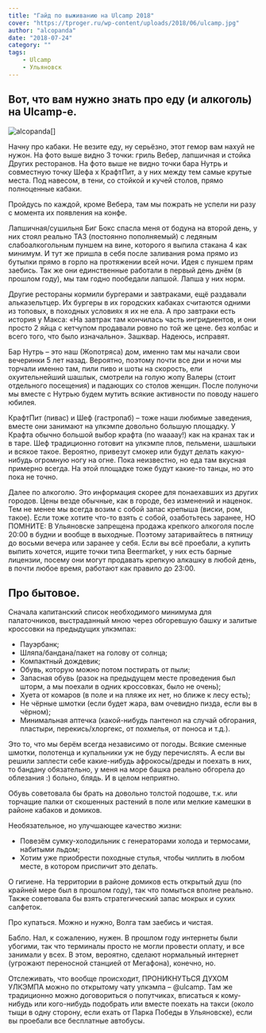 ```yaml
---
title: "Гайд по выживанию на Ulcamp 2018"
cover: "https://tproger.ru/wp-content/uploads/2018/06/ulcamp.jpg"
author: "alcopanda"
date: "2018-07-24"
category: ""
tags:
    - Ulcamp
    - Ульяновск
---
```


## Вот, что вам нужно знать про еду (и алкоголь) на Ulcamp-е.

![alcopanda](https://hb.bizmrg.com/urbantrip/media/2018-05/2018-07-24%2017.21.33.jpg "alcopanda")[]

Начну про кабаки.
Не везите еду, ну серьёзно, этот гемор вам нахуй не нужон.
На фото выше видно 3 точки: гриль Вебер, лапшичная и стойка Других ресторанов.
На фото выше не видно точки бара Нутрь и совместную точку Шефа х КрафтПит, а у них между тем самые крутые места. Под навесом, в тени, со стойкой и кучей столов, прямо полноценные кабаки.

Пройдусь по каждой, кроме Вебера, там мы пожрать не успели ни разу с момента их появления на конфе.

Лапшичная/сушильня Биг Бокс спасла меня от бодуна на второй день, у них стоял реально ТАЗ (постоянно пополняемый) с ледяным слабоалкогольным пуншем на вине, которого я выпила стакана 4 как минимум. И тут же пришла в себя после заливания рома прямо из бутылки прямо в горло на протяжении всей ночи. Идея с пуншем прям заебись.
Так же они единственные работали в первый день днём (в прошлом году), мы там годно пообедали лапшой. Лапша у них норм.

Другие рестораны кормили бургерами и завтраками, ещё раздавали альказельтцер. Их бургеры в их городских кабаках считаются одними из топовых, в походных условиях я их не ела.
А про завтраки есть история у Макса:
«На завтрак там кончилась часть ингридиентов, и они просто 2 яйца с кетчупом продавали ровно по той же цене. без колбас и всего того, что было изначально».
Зашквар. Надеюсь, исправят.

Бар Нутрь – это наш (Жопотряса) дом, именно там мы начали свои вечеринки 5 лет назад. Вероятно, поэтому почти все дни и ночи мы торчали именно там, пили пиво и шоты на скорость, ели охуительнейший шашлык, смотрели на голую жопу Валеры (стоит отдельного посещения) и падающих со столов женщин.
После полуночи мы вместе с Нутрью будем мутить всякие активности по поводу нашего юбилея.

КрафтПит (пивас) и Шеф (гастропаб) – тоже наши любимые заведения, вместе они занимают на улкэмпе довольно большую площадку.
У Крафта обычно большой выбор крафта (no waaaay!) как на кранах так и в таре.
Шеф традиционно готовит на улкэмпе плов, пельмени, шашлыки и всякое такое. Вероятно, привезут смокер или будут делать какую-нибудь огромную ногу на огне. Пока неизвестно, но еда там вкусная примерно всегда.
На этой площадке тоже будут какие-то танцы, но это пока не точно.

Далее по алкоголю. Это информация скорее для понаехавших из других городов.
Цены везде обычные, как в городе, без изменений и наценок. Тем не менее мы всегда возим с собой запас крепыша (виски, ром, такое).
Если тоже хотите что-то взять с собой, озаботьтесь заранее, НО ПОМНИТЕ:
В Ульяновске запрещена продажа крепкого алкоголя после 20:00 в будни и вообще в выходные. Поэтому затаривайтесь в пятницу до восьми вечера или заранее у себя.
Если вы всё проебали, а купить выпить хочется, ищите точки типа Beermarket, у них есть барные лицензии, посему они могут продавать крепкую алкашку в любой день, в почти любое время, работают как правило до 23:00.

## Про бытовое.

Сначала капитанский список необходимого минимума для палаточников, выстраданный мною через обгоревшую башку и залитые кроссовки на предыдущих улкэмпах:

* Пауэрбанк;
* Шляпа/бандана/пакет на голову от солнца;
* Компактный дождевик;
* Обувь, которую можно потом постирать от пыли;
* Запасная обувь (разок на предыдущем месте проведения был шторм, а мы поехали в одних кроссовках, было не очень);
* Хуета от комаров (в поле и на пляже их нет, но ближе к лесу есть);
* Не чёрные шмотки (если будет жара, вам очевидно пизда, если вы в чёрном);
* Минимальная аптечка (какой-нибудь пантенол на случай обгорания, пластыри, перекись/хлоргекс, от похмелья, от поноса и т.д.).

Это то, что мы берём всегда независимо от погоды.
Всякие сменные шмотки, полотенца и купальники уж не буду перечислять.
А если вы решили заплести себе какие-нибудь афрокосы/дреды и поехать в них, то бандану обязательно, у меня на море башка реально обгорела до облезания :) больно, блядь. И в целом неприятно.

Обувь советовала бы брать на довольно толстой подошве, т.к. или торчащие палки от скошенных растений в поле или мелкие камешки в районе кабаков и домиков.

Необязательное, но улучшающее качество жизни:

* Повезём сумку-холодильник с генераторами холода и термосами, набитыми льдом;
* Хотим уже приобрести походные стулья, чтобы чиллить в любом месте, в котором приспичит это делать.

О гигиене.
На территории в районе домиков есть открытый душ (по крайней мере был в прошлом году), так что помыться вполне реально.
Также советовала бы взять стратегический запас мокрых и сухих салфеток.

Про купаться.
Можно и нужно, Волга там заебись и чистая.

Бабло.
Нал, к сожалению, нужен. В прошлом году интернеты были убогими, так что терминалы просто не могли провести оплату, и все занимали у всех. В этом, вероятно, сделают нормальный интернет (угрожают переносной станцией от Мегафона), конечно, но.

Отслеживать, что вообще происходит, ПРОНИКНУТЬСЯ ДУХОМ УЛКЭМПА можно по открытому чату улкэмпа – @ulcamp.
Там же традиционно можно договориться о попутчиках, вписаться к кому-нибудь или кого-нибудь подобрать или вместе поехать на такси (около тыщи в одну сторону, если ехать от Парка Победы в Ульяновске), если вы проебали все бесплатные автобусы.
